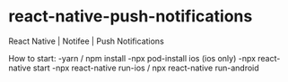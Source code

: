 # react-native-push-notifications
React Native | Notifee | Push Notifications

How to start:
-yarn / npm install
-npx pod-install ios (ios only)
-npx react-native start
-npx react-native run-ios / npx react-native run-android
 

